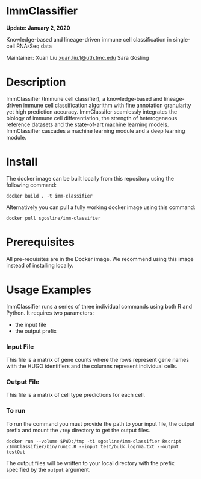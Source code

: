 # ImmClassifier

**Update: January 2, 2020**

Knowledge-based and lineage-driven immune cell classification in single-cell RNA-Seq data

Maintainer: Xuan Liu <xuan.liu.1@uth.tmc.edu>
            Sara Gosling

# Description

ImmClassifier (Immune cell classifier), a knowledge-based and lineage-driven immune cell  classification algorithm with fine annotation granularity yet high prediction accuracy. ImmClassifer seamlessly integrates the biology of immune cell differentiation, the strength of heterogeneous reference datasets and the state-of-art machine learning models. ImmClassifier cascades a machine learning module and a deep learning module.

# Install

The docker image can be built locally from this repository using the following command:
```
docker build . -t imm-classifier
```

Alternatively you can pull a fully working docker image using this command:
```
docker pull sgosline/imm-classifier
```

# Prerequisites

All pre-requisites are in the Docker image. We recommend using this image instead of installing locally.

# Usage Examples

ImmClassifier runs a series of three individual commands using both R and Python. It requires two parameters:
- the input file
- the output prefix

### Input File

This file is a matrix of gene counts where the rows represent gene names with the HUGO identifiers and the columns represent individual cells.

### Output File

This file is a matrix of cell type predictions for each cell. 

### To run
To run the command you must provide the path to your input file, the output prefix and mount the `/tmp` directory to get the output files.
```
docker run --volume $PWD:/tmp -ti sgosline/imm-classifier Rscript /ImmClassifier/bin/runIC.R --input test/bulk.logrma.txt --output testOut
```

The output files will be written to your local directory with the prefix specified by the `output` argument.
